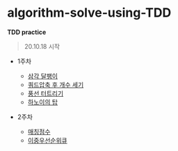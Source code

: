 # algorithm-solve-using-TDD
**TDD practice**

> 20.10.18 시작

- 1주차
  - [삼각 달팽이](https://programmers.co.kr/learn/courses/30/lessons/68645)
  - [쿼드압축 후 개수 세기](https://programmers.co.kr/learn/courses/30/lessons/68936)
  - [풍선 터트리기](https://programmers.co.kr/learn/courses/30/lessons/68646)
  - [하노이의 탑](https://programmers.co.kr/learn/courses/30/lessons/12946)

- 2주차
  - [매칭점수](https://programmers.co.kr/learn/courses/30/lessons/42893)
  - [이중우선순위큐](https://programmers.co.kr/learn/courses/30/lessons/42628)
